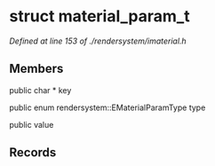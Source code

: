 # struct material_param_t

*Defined at line 153 of ./rendersystem/imaterial.h*

## Members

public char * key

public enum rendersystem::EMaterialParamType type

public  value



## Records





